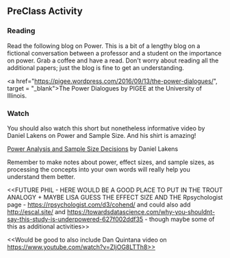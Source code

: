 
## PreClass Activity

### Reading

Read the following blog on Power. This is a bit of a lengthy blog on a fictional conversation between a professor and a student on the importance on power. Grab a coffee and have a read. Don't worry about reading all the additional papers; just the blog is fine to get an understanding.

<a href="https://pigee.wordpress.com/2016/09/13/the-power-dialogues/", target = "_blank">The Power Dialogues</a> by PIGEE at the University of Illinois.

### Watch

You should also watch this short but nonetheless informative video by Daniel Lakens on Power and Sample Size. And his shirt is amazing!

<a href = "https://www.youtube.com/watch?v=Lr-i4Ugoc5M&index=3&list=PLtAL5tCifMi5zG70dslERYcGApAQcvj1s">Power Analysis and Sample Size Decisions</a> by Daniel Lakens

Remember to make notes about power, effect sizes, and sample sizes, as processing the concepts into your own words will really help you understand them better.

<<FUTURE PHIL - HERE WOULD BE A GOOD PLACE TO PUT IN THE TROUT ANALOGY + MAYBE LISA GUESS THE EFFECT SIZE AND THE Rpsychologist page - https://rpsychologist.com/d3/cohend/ and could also add http://escal.site/ and https://towardsdatascience.com/why-you-shouldnt-say-this-study-is-underpowered-627f002ddf35 - though maybe some of this as additional activities>>

<<Would be good to also include Dan Quintana video on https://www.youtube.com/watch?v=ZIjOG8LTTh8>>
